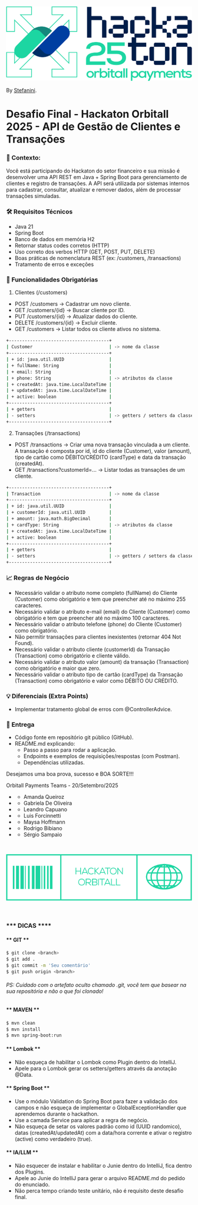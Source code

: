 ![Projeto Customers](Hackaton-Logo-dark.png)

By [Stefanini](https://stefanini.com/).

# Desafio Final - Hackaton Orbitall 2025 - API de Gestão de Clientes e Transações

### 📜 Contexto:
Você está participando do Hackaton do setor financeiro e sua missão é desenvolver uma API REST em Java + Spring Boot para gerenciamento de clientes e registro de transações.
A API será utilizada por sistemas internos para cadastrar, consultar, atualizar e remover dados, além de processar transações simuladas.

### 🛠 Requisitos Técnicos
- Java 21
- Spring Boot
- Banco de dados em memória H2
- Retornar status codes corretos (HTTP)
- Uso correto dos verbos HTTP (GET, POST, PUT, DELETE)
- Boas práticas de nomenclatura REST (ex: /customers, /transactions)
- Tratamento de erros e exceções

### 📌 Funcionalidades Obrigatórias

1. Clientes (/customers)
- POST /customers → Cadastrar um novo cliente.
- GET /customers/{id} → Buscar cliente por ID.
- PUT /customers/{id} → Atualizar dados do cliente.
- DELETE /customers/{id} → Excluir cliente.
- GET /customers → Listar todos os cliente ativos no sistema.

```sh
+--------------------------------------+
| Customer                             | -> nome da classe
+--------------------------------------+
| + id: java.util.UUID                 |
| + fullName: String                   |
| + email: String                      |
| + phone: String                      | -> atributos da classe
| + createdAt: java.time.LocalDateTime |
| + updatedAt: java.time.LocalDateTime |
| + active: boolean                    |
+--------------------------------------+
| + getters                            |
| - setters                            | -> getters / setters da classe
+--------------------------------------+
```

2. Transações (/transactions)
- POST /transactions → Criar uma nova transação vinculada a um cliente. A transação é composta por id, id do cliente (Customer), valor (amount), tipo de cartão como DÉBITO/CRÉDITO (cardType) e data da transação (createdAt).
- GET /transactions?customerId=... → Listar todas as transações de um cliente.

```sh
+--------------------------------------+
| Transaction                          | -> nome da classe
+--------------------------------------+
| + id: java.util.UUID                 |
| + customerId: java.util.UUID         |
| + amount: java.math.BigDecimal       |
| + cardType: String                   | -> atributos da classe
| + createdAt: java.time.LocalDateTime |
| + active: boolean                    |
+--------------------------------------+
| + getters                            |
| - setters                            | -> getters / setters da classe
+--------------------------------------+
```

### 📈 Regras de Negócio
- Necessário validar o atributo nome completo (fullName) do Cliente (Customer) como obrigatório e tem que preencher até no máximo 255 caracteres.
- Necessário validar o atributo e-mail (email) do Cliente (Customer) como obrigatório e tem que preencher até no máximo 100 caracteres.
- Necessário validar o atributo telefone (phone) do Cliente (Customer) como obrigatório.
- Não permitir transações para clientes inexistentes (retornar 404 Not Found).
- Necessário validar o atributo cliente (customerId) da Transação (Transaction) como obrigatório e cliente válido.
- Necessário validar o atributo valor (amount) da transação (Transaction) como obrigatório e maior que zero.
- Necessário validar o atributo tipo de cartão (cardType) da Transação (Transaction) como obrigatório e valor como DÉBITO OU CRÉDITO.

### 💡 Diferenciais (Extra Points)
- Implementar tratamento global de erros com @ControllerAdvice.

### 📂 Entrega
- Código fonte em repositório git público (GitHub).
- README.md explicando:
  - Passo a passo para rodar a aplicação. 
  - Endpoints e exemplos de requisições/respostas (com Postman).
  - Dependências utilizadas.

Desejamos uma boa prova, sucesso e BOA SORTE!!!

Orbitall Payments Teams - 20/Setembro/2025
- - Amanda Queiroz
- - Gabriela De Oliveira
- - Leandro Capuano
- - Luis Forcinnetti
- - Maysa Hoffmann
- - Rodrigo Bibiano 
- - Sérgio Sampaio

<br>

![Projeto Customers](codigo-de-barras.png)

<br>

### *** DICAS ****

#### ** GIT **
```sh
$ git clone <branch>
$ git add .
$ git commit -m 'Seu comentário'
$ git push origin <branch>
```
###### PS: Cuidado com o artefato oculto chamado .git, você tem que basear na sua repositória e não o que foi clonado!

#### ** MAVEN **
```sh
$ mvn clean
$ mvn install
$ mvn spring-boot:run
```

#### ** Lombok **
- Não esqueça de habilitar o Lombok como Plugin dentro do IntelliJ.
- Apele para o Lombok gerar os setters/getters através da anotação @Data.

#### ** Spring Boot **
- Use o módulo Validation do Spring Boot para fazer a validação dos campos e não esqueça de implementar o GlobalExceptionHandler que aprendemos durante o hackathon.
- Use a camada Service para aplicar a regra de negócio.
- Não esqueça de setar os valores padrão como id (UUID randomico), datas (createdAt/updatedAt) com a data/hora corrente e ativar o registro (active) como verdadeiro (true).

#### ** IA/LLM **
- Não esquecer de instalar e habilitar o Junie dentro do IntelliJ, fica dentro dos Plugins.
- Apele ao Junie do IntelliJ para gerar o arquivo README.md do pedido do enunciado.
- Não perca tempo criando teste unitário, não é requisito deste desafio final.
